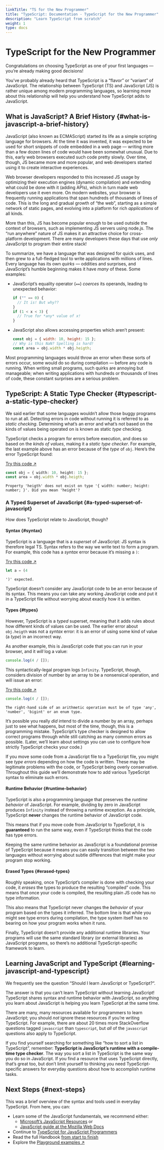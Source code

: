 ```yaml
---
linkTitle: "TS for the New Programmer"
title: "TypeScript: Documentation - TypeScript for the New Programmer"
description: "Learn TypeScript from scratch"
weight: 1
type: docs
---
```


# TypeScript for the New Programmer

Congratulations on choosing TypeScript as one of your first languages — you’re already making good decisions!

You’ve probably already heard that TypeScript is a “flavor” or “variant” of JavaScript.
The relationship between TypeScript (TS) and JavaScript (JS) is rather unique among modern programming languages, so learning more about this relationship will help you understand how TypeScript adds to JavaScript.

## What is JavaScript? A Brief History {#what-is-javascript-a-brief-history}

JavaScript (also known as ECMAScript) started its life as a simple scripting language for browsers.
At the time it was invented, it was expected to be used for short snippets of code embedded in a web page — writing more than a few dozen lines of code would have been somewhat unusual.
Due to this, early web browsers executed such code pretty slowly.
Over time, though, JS became more and more popular, and web developers started using it to create interactive experiences.

Web browser developers responded to this increased JS usage by optimizing their execution engines (dynamic compilation) and extending what could be done with it (adding APIs), which in turn made web developers use it even more.
On modern websites, your browser is frequently running applications that span hundreds of thousands of lines of code.
This is the long and gradual growth of “the web”, starting as a simple network of static pages, and evolving into a platform for rich *applications* of all kinds.

More than this, JS has become popular enough to be used outside the context of browsers, such as implementing JS servers using node.js.
The “run anywhere” nature of JS makes it an attractive choice for cross-platform development.
There are many developers these days that use *only* JavaScript to program their entire stack!

To summarize, we have a language that was designed for quick uses, and then grew to a full-fledged tool to write applications with millions of lines.
Every language has its own *quirks* — oddities and surprises, and JavaScript’s humble beginning makes it have *many* of these. Some examples:

- JavaScript’s equality operator (`==`) *coerces* its operands, leading to unexpected behavior:

  ```js
  if ("" == 0) {
    // It is! But why??
  }
  if (1 < x < 3) {
    // True for *any* value of x!
  }
  ```

- JavaScript also allows accessing properties which aren’t present:

  ```js
  const obj = { width: 10, height: 15 };
  // Why is this NaN? Spelling is hard!
  const area = obj.width * obj.heigth;
  ```

Most programming languages would throw an error when these sorts of errors occur, some would do so during compilation — before any code is running.
When writing small programs, such quirks are annoying but manageable; when writing applications with hundreds or thousands of lines of code, these constant surprises are a serious problem.

## TypeScript: A Static Type Checker {#typescript-a-static-type-checker}

We said earlier that some languages wouldn’t allow those buggy programs to run at all.
Detecting errors in code without running it is referred to as *static checking*.
Determining what’s an error and what’s not based on the kinds of values being operated on is known as static *type* checking.

TypeScript checks a program for errors before execution, and does so based on the *kinds of values*, making it a *static type checker*.
For example, the last example above has an error because of the *type* of `obj`.
Here’s the error TypeScript found:

[Try this code ↗](https://www.typescriptlang.org/play#code/PTAEAEFMCdoe2gZwFygEwFYMEYBQBjOAO0QBdQ4AjAK1AF5QBvUAdwEsATUgC1WwAYANKG6Q2Ac26k+GUAF8A3AWJlQAQ2iQ19CjQB07Lt1AAqXdT2iJPBUA)

```ts
const obj = { width: 10, height: 15 };
const area = obj.width * obj.heigth;
```

```text {filename="Generated error"}
Property 'heigth' does not exist on type '{ width: number; height: number; }'. Did you mean 'height'?
```

### A Typed Superset of JavaScript {#a-typed-superset-of-javascript}

How does TypeScript relate to JavaScript, though?

#### Syntax {#syntax}

TypeScript is a language that is a *superset* of JavaScript: JS syntax is therefore legal TS.
Syntax refers to the way we write text to form a program.
For example, this code has a *syntax* error because it’s missing a `)`:

[Try this code ↗](https://www.typescriptlang.org/play#code/PTAEAEFMCdoe2gZwFygIwAYMFYBQAbSAF1AENQBeUACgBYg)

```ts
let a = (4
```

```text {filename="Generated error"}
')' expected.
```

TypeScript doesn’t consider any JavaScript code to be an error because of its syntax.
This means you can take any working JavaScript code and put it in a TypeScript file without worrying about exactly how it is written.

#### Types {#types}

However, TypeScript is a *typed* superset, meaning that it adds rules about how different kinds of values can be used.
The earlier error about `obj.heigth` was not a *syntax* error: it is an error of using some kind of value (a *type*) in an incorrect way.

As another example, this is JavaScript code that you can run in your browser, and it *will* log a value:

```js
console.log(4 / []);
```

This syntactically-legal program logs `Infinity`.
TypeScript, though, considers division of number by an array to be a nonsensical operation, and will issue an error:

[Try this code ↗](https://www.typescriptlang.org/play#code/PTAEAEFMCdoe2gZwFygEwGYBsGBQBjOAO0TgBtIA6MuAcwAoAWUMAbQF0BKAbiA)

```ts
console.log(4 / []);
```

```text {filename="Generated error"}
The right-hand side of an arithmetic operation must be of type 'any', 'number', 'bigint' or an enum type.
```

It’s possible you really *did* intend to divide a number by an array, perhaps just to see what happens, but most of the time, though, this is a programming mistake.
TypeScript’s type checker is designed to allow correct programs through while still catching as many common errors as possible.
(Later, we’ll learn about settings you can use to configure how strictly TypeScript checks your code.)

If you move some code from a JavaScript file to a TypeScript file, you might see *type errors* depending on how the code is written.
These may be legitimate problems with the code, or TypeScript being overly conservative.
Throughout this guide we’ll demonstrate how to add various TypeScript syntax to eliminate such errors.

#### Runtime Behavior {#runtime-behavior}

TypeScript is also a programming language that preserves the *runtime behavior* of JavaScript.
For example, dividing by zero in JavaScript produces `Infinity` instead of throwing a runtime exception.
As a principle, TypeScript **never** changes the runtime behavior of JavaScript code.

This means that if you move code from JavaScript to TypeScript, it is **guaranteed** to run the same way, even if TypeScript thinks that the code has type errors.

Keeping the same runtime behavior as JavaScript is a foundational promise of TypeScript because it means you can easily transition between the two languages without worrying about subtle differences that might make your program stop working.

#### Erased Types {#erased-types}

Roughly speaking, once TypeScript’s compiler is done with checking your code, it *erases* the types to produce the resulting “compiled” code.
This means that once your code is compiled, the resulting plain JS code has no type information.

This also means that TypeScript never changes the *behavior* of your program based on the types it inferred.
The bottom line is that while you might see type errors during compilation, the type system itself has no bearing on how your program works when it runs.

Finally, TypeScript doesn’t provide any additional runtime libraries.
Your programs will use the same standard library (or external libraries) as JavaScript programs, so there’s no additional TypeScript-specific framework to learn.

## Learning JavaScript and TypeScript {#learning-javascript-and-typescript}

We frequently see the question “Should I learn JavaScript or TypeScript?“.

The answer is that you can’t learn TypeScript without learning JavaScript!
TypeScript shares syntax and runtime behavior with JavaScript, so anything you learn about JavaScript is helping you learn TypeScript at the same time.

There are many, many resources available for programmers to learn JavaScript; you should *not* ignore these resources if you’re writing TypeScript.
For example, there are about 20 times more StackOverflow questions tagged `javascript` than `typescript`, but *all* of the `javascript` questions also apply to TypeScript.

If you find yourself searching for something like “how to sort a list in TypeScript”, remember: **TypeScript is JavaScript’s runtime with a compile-time type checker**.
The way you sort a list in TypeScript is the same way you do so in JavaScript.
If you find a resource that uses TypeScript directly, that’s great too, but don’t limit yourself to thinking you need TypeScript-specific answers for everyday questions about how to accomplish runtime tasks.

## Next Steps {#next-steps}

This was a brief overview of the syntax and tools used in everyday TypeScript. From here, you can:

- Learn some of the JavaScript fundamentals, we recommend either:
  - [Microsoft’s JavaScript Resources](https://developer.microsoft.com/javascript/) or
  - [JavaScript guide at the Mozilla Web Docs](https://developer.mozilla.org/docs/Web/JavaScript/Guide)
- Continue to [TypeScript for JavaScript Programmers](/typescript/5.1/get-started/typescript-for-js-programmers)
- Read the full Handbook [from start to finish](/typescript/5.1/handbook/the-typescript-handbook)
- Explore the [Playground examples ↗](https://www.typescriptlang.org/play#show-examples)
